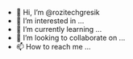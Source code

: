 - 👋 Hi, I’m @rozitechgresik
- 👀 I’m interested in ...
- 🌱 I’m currently learning ...
- 💞️ I’m looking to collaborate on ...
- 📫 How to reach me ...

<!---
rozitechgresik/rozitechgresik is a ✨ special ✨ repository because its `README.md` (this file) appears on your GitHub profile.
You can click the Preview link to take a look at your changes.
--->
